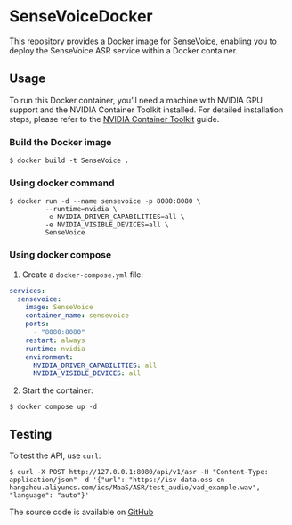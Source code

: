 # SenseVoiceDocker

This repository provides a Docker image for [SenseVoice](https://github.com/FunAudioLLM/SenseVoice), enabling you to deploy the SenseVoice ASR service within a Docker container.

## Usage

To run this Docker container, you’ll need a machine with NVIDIA GPU support and the NVIDIA Container Toolkit installed. For detailed installation steps, please refer to the [NVIDIA Container Toolkit](https://notes.xiaowu.ai/%E5%BC%80%E5%8F%91%E7%AC%94%E8%AE%B0/AI/NVIDIA#%E5%AE%89%E8%A3%85+NVIDIA+Container+Toolkit) guide.

### Build the Docker image

```shell
$ docker build -t SenseVoice .
```

### Using docker command

```shell
$ docker run -d --name sensevoice -p 8080:8080 \
         --runtime=nvidia \
         -e NVIDIA_DRIVER_CAPABILITIES=all \
         -e NVIDIA_VISIBLE_DEVICES=all \
         SenseVoice
```

### Using docker compose

1. Create a `docker-compose.yml` file:
```yaml
services:
  sensevoice:
    image: SenseVoice
    container_name: sensevoice
    ports:
      - "8080:8080"
    restart: always
    runtime: nvidia
    environment:
      NVIDIA_DRIVER_CAPABILITIES: all
      NVIDIA_VISIBLE_DEVICES: all
```
2. Start the container:
```shell
$ docker compose up -d
```

## Testing

To test the API, use `curl`:

```shell
$ curl -X POST http://127.0.0.1:8080/api/v1/asr -H "Content-Type: application/json" -d '{"url": "https://isv-data.oss-cn-hangzhou.aliyuncs.com/ics/MaaS/ASR/test_audio/vad_example.wav", "language": "auto"}'
```


The source code is available on [GitHub](https://github.com/catcto/SenseVoiceDocker)